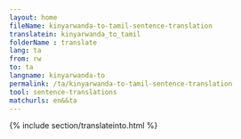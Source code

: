 ```yaml
---
layout: home
fileName: kinyarwanda-to-tamil-sentence-translation
translatein: kinyarwanda_to_tamil
folderName : translate
lang: ta
from: rw
to: ta
langname: kinyarwanda-to
permalink: /ta/kinyarwanda-to-tamil-sentence-translation
tool: sentence-translations
matchurls: en&&ta
---
```

{% include section/translateinto.html %}
